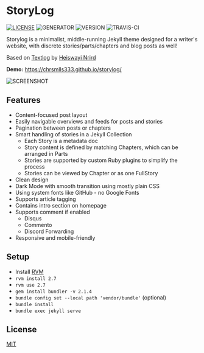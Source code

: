 # StoryLog

[![LICENSE](https://img.shields.io/badge/license-MIT-blue.svg)](LICENSE) ![GENERATOR](https://img.shields.io/badge/made_with-jekyll-blue.svg) ![VERSION](https://img.shields.io/badge/current_version-1.0-green.svg) ![TRAVIS-CI](https://travis-ci.org/chrsmlls333/storylog.svg?branch=gh-pages)

Storylog is a minimalist, middle-running Jekyll theme designed for a writer's website, with discrete stories/parts/chapters and blog posts as well!

Based on [Textlog](https://github.com/heiswayi/textlog) by [Heiswayi Nrird](https://github.com/heiswayi)

**Demo:** https://chrsmlls333.github.io/storylog/

![SCREENSHOT](https://via.placeholder.com/250)

## Features

- Content-focused post layout
- Easily navigable overviews and feeds for posts and stories
- Pagination between posts or chapters
- Smart handling of stories in a Jekyll Collection
    - Each Story is a metadata doc
    - Story content is defined by matching Chapters, which can be arranged in Parts
    - Stories are supported by custom Ruby plugins to simplify the process
    - Stories can be viewed by Chapter or as one FullStory
- Clean design
- Dark Mode with smooth transition using mostly plain CSS
- Using system fonts like GitHub - no Google Fonts
- Supports article tagging
- Contains intro section on homepage
- Supports comment if enabled 
    - Disqus
    - Commento
    - Discord Forwarding
- Responsive and mobile-friendly

## Setup
- Install [RVM](https://rvm.io/)
- `rvm install 2.7`
- `rvm use 2.7`
- `gem install bundler -v 2.1.4`
- `bundle config set --local path 'vendor/bundle'` (optional)
- `bundle install`
- `bundle exec jekyll serve`

## License

[MIT](LICENSE.md)
